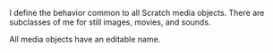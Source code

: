 I define the behavior common to all Scratch media objects. There are subclasses of me for still images, movies, and sounds.

All media objects have an editable name.
